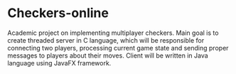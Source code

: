 # Checkers-online

Academic project on implementing multiplayer checkers. Main goal is to create threaded server in C language, which will be responsible for connecting two players, processing current game state and sending proper messages to players about their moves. Client will be written in Java language using JavaFX framework.

